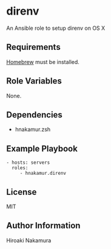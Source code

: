 direnv
======

An Ansible role to setup direnv on OS X

Requirements
------------

[Homebrew](http://brew.sh/) must be installed.

Role Variables
--------------

None.

Dependencies
------------

- hnakamur.zsh

Example Playbook
----------------

    - hosts: servers
      roles:
         - hnakamur.direnv

License
-------

MIT

Author Information
------------------

Hiroaki Nakamura
